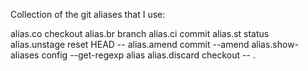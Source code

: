 Collection of the git aliases that I use:

alias.co checkout
alias.br branch
alias.ci commit
alias.st status
alias.unstage reset HEAD --
alias.amend commit --amend
alias.show-aliases config --get-regexp alias
alias.discard checkout -- .
